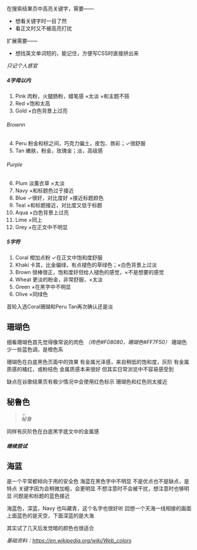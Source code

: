 在搜索结果页中高亮关键字，需要——
- 想看关键字时一目了然
- 看正文时又不被高亮打扰

扩展需要——
- 想找英文单词短的，能记住，方便写CSS时直接拼出来

*只记个人感官*
##### 4字母以内
1. Pink 肉粉，火腿肠粉，蜡笔感 ×太淡 ×和主题不搭
1. Red ×饱和太高
1. Gold ×白色背景上过亮
###### Brownn
4. Peru 粉金和棕之间，巧克力偏土，皮包、唇彩；✓很舒服
1. Tan 嫩肤，粉金，玫瑰金；淡，高级感
###### Purple
6. Plum 淡薰衣草 ×太淡
1. Navy ×和标题色过于接近
1. Blue ✓很好，对比度好 ×接近标题颜色
1. Teal ×和标题接近，对比度又低于标题
1. Aqua ×白色背景上过亮
1. Lime ×同上
1. Grey ×在正文中不明显
##### 5字符
1. Coral 橙加点粉 ✓在正文中饱和度舒服
1. Khaki 卡其，比金偏绿，有点褪色的草绿色；×白色背景上过淡
1. Brown 很棒很正，饱和度好但给人褪色的感觉，×不是想要的感觉
1. Wheat 更淡的粉金，非常舒服，×太淡
1. Green ×在黑字中不明显
1. Olive ×同绿色

首轮入选Coral珊瑚和Peru
Tan再次确认还是淡

## 珊瑚色
细看珊瑚色首先觉得像常说的肉色
*（肉色#F08080，珊瑚色#FF7F50）*
珊瑚色少一些蓝色调，是橙色系

珊瑚色在白底黑色页面中的效果
有金属光泽感，来自稍低的饱和度，灰阶
有金属质感的橘红，或粉桔色
金属质感本来很好
但其实日常浏览中不容易感受到

缺点在谷歌结果页有极少情况中会使用红色标示
珊瑚色和红色则太接近

## 秘鲁色
>*<ruby>秘<rt>bì</rt></ruby>鲁*

同样有灰阶色在白底黑字底文中的金属感

##### 继续尝试
## 海蓝
是一个平常都倾向于用的安全色
海蓝在黑色字中不明显
不是优点也不是缺点，是特点
关键字因为会稍微加粗，会更明显
不想注意时不会被干扰，想注意时也够明显
问题是和标题的蓝色接近

海蓝色，深蓝，Navy
也叫藏青，这个名字也很好听
回想一个天海一线相接的画面
上面蓝色的是天空，下面深蓝的是大海

其实试了几天后发觉暗的颜色也很适合

*基础资料：https://en.wikipedia.org/wiki/Web_colors*

